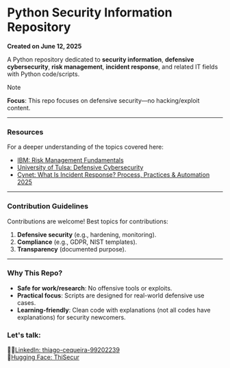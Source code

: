 # **Python Security Information Repository**  
**Created on June 12, 2025**  

A Python repository dedicated to **security information**, **defensive cybersecurity**, **risk management**, **incident response**, and related IT fields with Python code/scripts.  

> [!NOTE]  
> **Focus**: This repo focuses on defensive security—no hacking/exploit content.
---
### **Resources**  
For a deeper understanding of the topics covered here:  
- [IBM: Risk Management Fundamentals](https://www.ibm.com/think/topics/risk-management)  
- [University of Tulsa: Defensive Cybersecurity](https://online.utulsa.edu/blog/what-is-defensive-cybersecurity)
- [Cynet: What Is Incident Response? Process, Practices & Automation 2025  ](https://www.cynet.com/incident-response)

---

### **Contribution Guidelines**  
Contributions are welcome! Best topics for contributions: 
1. **Defensive security** (e.g., hardening, monitoring).  
2. **Compliance** (e.g., GDPR, NIST templates).  
3. **Transparency** (documented purpose).   

---

### **Why This Repo?**  
- **Safe for work/research**: No offensive tools or exploits.  
- **Practical focus**: Scripts are designed for real-world defensive use cases.  
- **Learning-friendly**: Clean code with explanations (not all codes have explanations) for security newcomers.
  
### Let's talk:
🤵🏽[LinkedIn: thiago-cequeira-99202239](https://www.linkedin.com/in/thiago-cequeira-99202239/) \
🤗[Hugging Face: ThiSecur](https://huggingface.co/ThiSecur)
